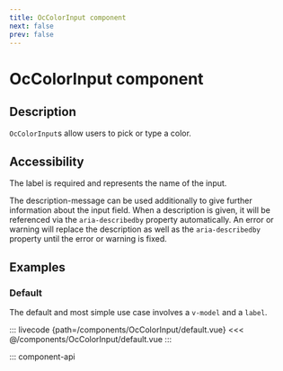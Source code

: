 ```yaml
---
title: OcColorInput component
next: false
prev: false
---
```


# OcColorInput component

## Description

`OcColorInput`s allow users to pick or type a color.

## Accessibility

The label is required and represents the name of the input.

The description-message can be used additionally to give further information about the input field. When a
description is given, it will be referenced via the `aria-describedby` property automatically.
An error or warning will replace the description as well as the `aria-describedby` property until the error
or warning is fixed.

## Examples

### Default

The default and most simple use case involves a `v-model` and a `label`.

::: livecode {path=/components/OcColorInput/default.vue}
<<< @/components/OcColorInput/default.vue
:::

::: component-api
